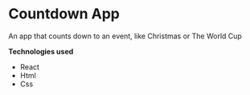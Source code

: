 <h1> Countdown App </h1>

<p> An app that counts down to an event, like Christmas or The World Cup</p>

<p> <strong> Technologies used</strong></p>
<ul> 
  <li> React </li>
  <li> Html </li>
  <li> Css</li>
</ul>